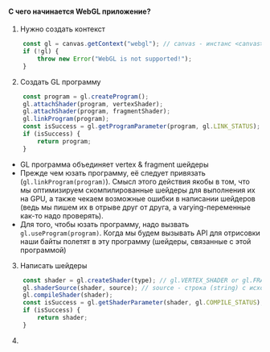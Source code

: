 #### С чего начинается WebGL приложение?

1) Нужно создать контекст

```js
    const gl = canvas.getContext("webgl"); // canvas - инстанс <canvas> элемента
    if (!gl) {
        throw new Error("WebGL is not supported!");
    }
```

2) Создать GL программу

```js
    const program = gl.createProgram();
    gl.attachShader(program, vertexShader);
    gl.attachShader(program, fragmentShader);
    gl.linkProgram(program);
    const isSuccess = gl.getProgramParameter(program, gl.LINK_STATUS);
    if (isSuccess) {
        return program;
    }
```

- GL программа объединяет vertex & fragment шейдеры
- Прежде чем юзать программу, её следует привязать (`gl.linkProgram(program)`). Смысл этого действия якобы в том, что мы оптимизируем скомпилированные шейдеры для выполнения их на GPU, а также чекаем возможные ошибки в написании шейдеров (ведь мы пишем их в отрыве друг от друга, а varying-переменные как-то надо проверять).
- Для того, чтобы юзать программу, надо вызвать `gl.useProgram(program)`. Когда мы будем вызывать API для отрисовки наши байты полетят в эту программу (шейдеры, связанные с этой программой)

3) Написать шейдеры

```js
    const shader = gl.createShader(type); // gl.VERTEX_SHADER or gl.FRAGMENT_SHADER
    gl.shaderSource(shader, source); // source - строка (string) с исходным кодом на GLSL 
    gl.compileShader(shader);
    const isSuccess = gl.getShaderParameter(shader, gl.COMPILE_STATUS);
    if (isSuccess) {
        return shader;
    }
```

4) 





















